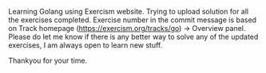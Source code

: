 Learning Golang using Exercism website. 
Trying to upload solution for all the exercises completed.
Exercise number in the commit message is based on Track homepage (https://exercism.org/tracks/go) -> Overview panel.
Please do let me know if there is any better way to solve any of the updated exercises, I am always open to learn new stuff.

Thankyou for your time.
